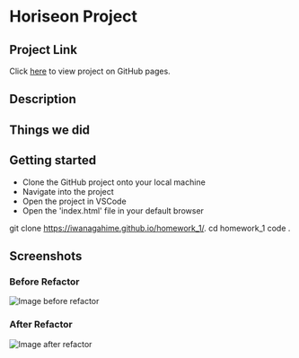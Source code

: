 # Horiseon Project

## Project Link

Click [here](https://iwanagahime.github.io/homework_1/.) to view project on GitHub pages.

## Description

## Things we did

## Getting started

- Clone the GitHub project onto your local machine
- Navigate into the project
- Open the project in VSCode
- Open the 'index.html' file in your default browser

git clone https://iwanagahime.github.io/homework_1/.
cd homework_1
code .

## Screenshots

### Before Refactor

![Image before refactor](assets/images/screencapture-before-refactor.png "Website before refactor")

### After Refactor

![Image after refactor](assets/images/screencapture-after-refactor.png "Website after refactor")
